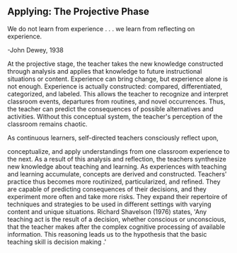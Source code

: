 ## Applying: The Projective Phase

We do not learn from experience . . . we learn from reflecting on experience.

-John Dewey, 1938

At the projective stage, the teacher takes the new knowledge constructed through analysis and applies that knowledge to future instructional situations or content. Experience can bring change, but experience alone is not enough. Experience is actually constructed: compared, differentiated, categorized, and labeled. This allows the teacher to recognize and interpret classroom events, departures from routines, and novel occurrences. Thus, the teacher can predict the consequences of possible alternatives and activities. Without this conceptual system, the teacher's perception of the classroom remains chaotic.

As continuous learners, self-directed teachers consciously reflect upon,

conceptualize, and apply understandings from one classroom experience to the next. As a result of this analysis and reflection, the teachers synthesize new knowledge about teaching and learning. As experiences with teaching and learning accumulate, concepts are derived and constructed. Teachers' practice thus becomes more routinized, particularized, and refined. They are capable of predicting consequences of their decisions, and they experiment more often and take more risks. They expand their repertoire of techniques and strategies to be used in different settings with varying content and unique situations. Richard Shavelson (1976) states, 'Any teaching act is the result of a decision, whether conscious or unconscious, that the teacher makes after the complex cognitive processing of available information. This reasoning leads us to the hypothesis that the basic teaching skill is decision making .'